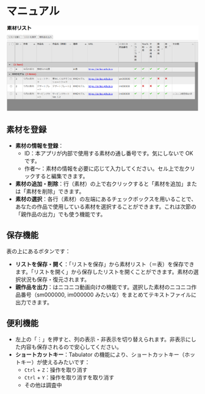 # マニュアル

![全体図](./img/1.png)

## 素材を登録

- **素材の情報を登録**：
  - ID：本アプリが内部で使用する素材の通し番号です。気にしないで OK です。
  - 作者～：素材の情報を必要に応じて入力してください。セル上で左クリックすると編集できます。
- **素材の追加・削除**：行（素材）の上で右クリックすると「素材を追加」または「素材を削除」できます。
- **素材の選択**：各行（素材）の左端にあるチェックボックスを用いることで、あなたの作品で使用している素材を選択することができます。これは次節の「親作品の出力」でも使う機能です。

## 保存機能

表の上にあるボタンです：

- **リストを保存・開く**：「リストを保存」から素材リスト（＝表）を保存できます。「リストを開く」から保存したリストを開くことができます。素材の選択状況も保存・復元されます。
- **親作品を出力**：はニコニコ動画向けの機能です。選択した素材のニコニコ作品番号（sm000000, im000000 みたいな）をまとめてテキストファイルに出力できます。

## 便利機能

- 左上の「︙」を押すと、列の表示・非表示を切り替えられます。非表示にした内容も保存されるので安心してください。
- **ショートカットキー**：Tabulator の機能により、ショートカットキー（ホットキー）が使えるみたいです：
  - `Ctrl` + `Z`：操作を取り消す
  - `Ctrl` + `Y`：操作を取り消すを取り消す
  - その他は調査中
